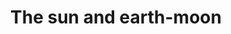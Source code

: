 ---
pid: LLP104
title: The sun and earth-moon
location_transcription: space
zipcode: '85253'
outside_phl: 'Paradise Valley AZ '
neighborhood: 
age: '12'
age_range: 6-13
instagram: 
image_file_name: LLP_104.jpg
proposal_transcription: |-
  moon earth mars venus sun

  Space is a monument
  its been here for a while and will stay but not long, live live to its fullest.
topic: Environment,Uplifting
topic_summary: 0, 0
type: Conceptual
keywords_other: space, earth, mars, venus, moon, planets, solar system, universe,
  pale blue dot
credit: Isaiah Martinez
image_labels: 
twitter: 
facebook: 
permalink: "/monuments/llp104/"
layout: item-page
---
